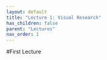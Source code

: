 ```yaml
---
layout: default
title: "Lecture 1: Visual Research"
has_children: false
parent: "Lectures"
nav_order: 1
---
```


#First Lecture
